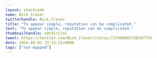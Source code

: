 ```yaml
---
layout: stackcode
name: Nick Craver
twitterhandle: Nick_Craver
title: "To appear simple, reputation can be complicated."
text: "To appear simple, reputation can be complicated."
thumbnailhandle: oQt41r2JsC
tweet: https://twitter.com/Nick_Craver/status/727440905750347776
date: 2016-05-03 13:13:21+0000
tags: ["not-mapped"]
---
```

